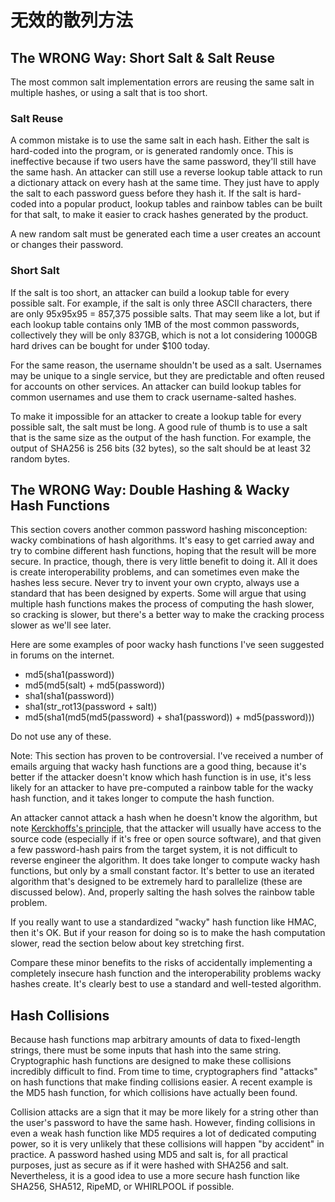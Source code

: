 # 无效的散列方法

## The WRONG Way: Short Salt & Salt Reuse

The most common salt implementation errors are reusing the same salt in multiple hashes, or using a salt that is too short.

### Salt Reuse

A common mistake is to use the same salt in each hash. Either the salt is hard-coded into the program, or is generated randomly once. This is ineffective because if two users have the same password, they'll still have the same hash. An attacker can still use a reverse lookup table attack to run a dictionary attack on every hash at the same time. They just have to apply the salt to each password guess before they hash it. If the salt is hard-coded into a popular product, lookup tables and rainbow tables can be built for that salt, to make it easier to crack hashes generated by the product.

A new random salt must be generated each time a user creates an account or changes their password.

### Short Salt

If the salt is too short, an attacker can build a lookup table for every possible salt. For example, if the salt is only three ASCII characters, there are only 95x95x95 = 857,375 possible salts. That may seem like a lot, but if each lookup table contains only 1MB of the most common passwords, collectively they will be only 837GB, which is not a lot considering 1000GB hard drives can be bought for under $100 today.

For the same reason, the username shouldn't be used as a salt. Usernames may be unique to a single service, but they are predictable and often reused for accounts on other services. An attacker can build lookup tables for common usernames and use them to crack username-salted hashes.

To make it impossible for an attacker to create a lookup table for every possible salt, the salt must be long. A good rule of thumb is to use a salt that is the same size as the output of the hash function. For example, the output of SHA256 is 256 bits (32 bytes), so the salt should be at least 32 random bytes.

## The WRONG Way: Double Hashing & Wacky Hash Functions

This section covers another common password hashing misconception: wacky combinations of hash algorithms. It's easy to get carried away and try to combine different hash functions, hoping that the result will be more secure. In practice, though, there is very little benefit to doing it. All it does is create interoperability problems, and can sometimes even make the hashes less secure. Never try to invent your own crypto, always use a standard that has been designed by experts. Some will argue that using multiple hash functions makes the process of computing the hash slower, so cracking is slower, but there's a better way to make the cracking process slower as we'll see later.

Here are some examples of poor wacky hash functions I've seen suggested in forums on the internet.

* md5(sha1(password))
* md5(md5(salt) + md5(password))
* sha1(sha1(password))
* sha1(str_rot13(password + salt))
* md5(sha1(md5(md5(password) + sha1(password)) + md5(password)))

Do not use any of these.

Note: This section has proven to be controversial. I've received a number of emails arguing that wacky hash functions are a good thing, because it's better if the attacker doesn't know which hash function is in use, it's less likely for an attacker to have pre-computed a rainbow table for the wacky hash function, and it takes longer to compute the hash function.

An attacker cannot attack a hash when he doesn't know the algorithm, but note [Kerckhoffs's principle](https://en.wikipedia.org/wiki/Kerckhoffs%27s_principle), that the attacker will usually have access to the source code (especially if it's free or open source software), and that given a few password-hash pairs from the target system, it is not difficult to reverse engineer the algorithm. It does take longer to compute wacky hash functions, but only by a small constant factor. It's better to use an iterated algorithm that's designed to be extremely hard to parallelize (these are discussed below). And, properly salting the hash solves the rainbow table problem.

If you really want to use a standardized "wacky" hash function like HMAC, then it's OK. But if your reason for doing so is to make the hash computation slower, read the section below about key stretching first.

Compare these minor benefits to the risks of accidentally implementing a completely insecure hash function and the interoperability problems wacky hashes create. It's clearly best to use a standard and well-tested algorithm.

## Hash Collisions

Because hash functions map arbitrary amounts of data to fixed-length strings, there must be some inputs that hash into the same string. Cryptographic hash functions are designed to make these collisions incredibly difficult to find. From time to time, cryptographers find "attacks" on hash functions that make finding collisions easier. A recent example is the MD5 hash function, for which collisions have actually been found.

Collision attacks are a sign that it may be more likely for a string other than the user's password to have the same hash. However, finding collisions in even a weak hash function like MD5 requires a lot of dedicated computing power, so it is very unlikely that these collisions will happen "by accident" in practice. A password hashed using MD5 and salt is, for all practical purposes, just as secure as if it were hashed with SHA256 and salt. Nevertheless, it is a good idea to use a more secure hash function like SHA256, SHA512, RipeMD, or WHIRLPOOL if possible.
